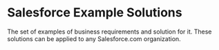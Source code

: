# Salesforce Example Solutions

The set of examples of business requirements and solution for it.
These solutions can be applied to any Salesforce.com organization.

